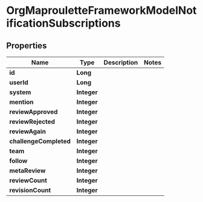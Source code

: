 # OrgMaprouletteFrameworkModelNotificationSubscriptions

## Properties
Name | Type | Description | Notes
------------ | ------------- | ------------- | -------------
**id** | **Long** |  | 
**userId** | **Long** |  | 
**system** | **Integer** |  | 
**mention** | **Integer** |  | 
**reviewApproved** | **Integer** |  | 
**reviewRejected** | **Integer** |  | 
**reviewAgain** | **Integer** |  | 
**challengeCompleted** | **Integer** |  | 
**team** | **Integer** |  | 
**follow** | **Integer** |  | 
**metaReview** | **Integer** |  | 
**reviewCount** | **Integer** |  | 
**revisionCount** | **Integer** |  | 
